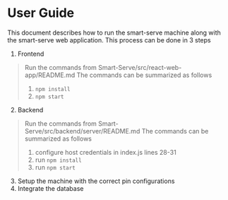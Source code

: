 # User Guide

This document describes how to run the smart-serve machine along with the smart-serve web application. This process can be done in 3 steps

1. Frontend
> Run the commands from Smart-Serve/src/react-web-app/README.md
> The commands can be summarized as follows
> 1. `npm install`
> 2. `npm start`
2. Backend
> Run the commands from Smart-Serve/src/backend/server/README.md
> The commands can be summarized as follows
>1. configure host credentials in index.js lines 28-31
>2. run `npm install`
>2. run `npm start`
3. Setup the machine with the correct pin configurations
4. Integrate the database
